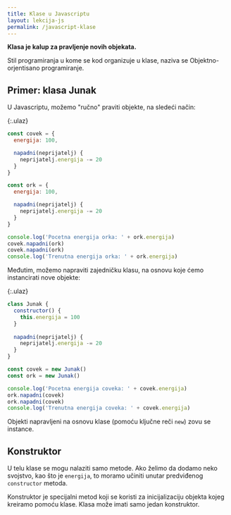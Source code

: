 ```yaml
---
title: Klase u Javascriptu
layout: lekcija-js
permalink: /javascript-klase
---
```


**Klasa je kalup za pravljenje novih objekata.**

Stil programiranja u kome se kod organizuje u klase, naziva se Objektno-orjentisano programiranje.

## Primer: klasa Junak

U Javascriptu, možemo "ručno" praviti objekte, na sledeći način:

{:.ulaz}
```js
const covek = {
  energija: 100,

  napadni(neprijatelj) {
    neprijatelj.energija -= 20
  }
}

const ork = {
  energija: 100,

  napadni(neprijatelj) {
    neprijatelj.energija -= 20
  }
}

console.log('Pocetna energija orka: ' + ork.energija)
covek.napadni(ork)
covek.napadni(ork)
console.log('Trenutna energija orka: ' + ork.energija)
```

Međutim, možemo napraviti zajedničku klasu, na osnovu koje ćemo instancirati nove objekte:

{:.ulaz}
```js
class Junak {
  constructor() {
    this.energija = 100
  }
  
  napadni(neprijatelj) {
    neprijatelj.energija -= 20
  }
}

const covek = new Junak()
const ork = new Junak()

console.log('Pocetna energija coveka: ' + covek.energija)
ork.napadni(covek)
ork.napadni(covek)
console.log('Trenutna energija coveka: ' + covek.energija)
```

Objekti napravljeni na osnovu klase (pomoću ključne reči `new`) zovu se instance.

## Konstruktor

U telu klase se mogu nalaziti samo metode. Ako želimo da dodamo neko svojstvo, kao što je `energija`, to moramo učiniti unutar predviđenog `constructor` metoda.

Konstruktor je specijalni metod koji se koristi za inicijalizaciju objekta kojeg kreiramo pomoću klase. Klasa može imati samo jedan konstruktor.
